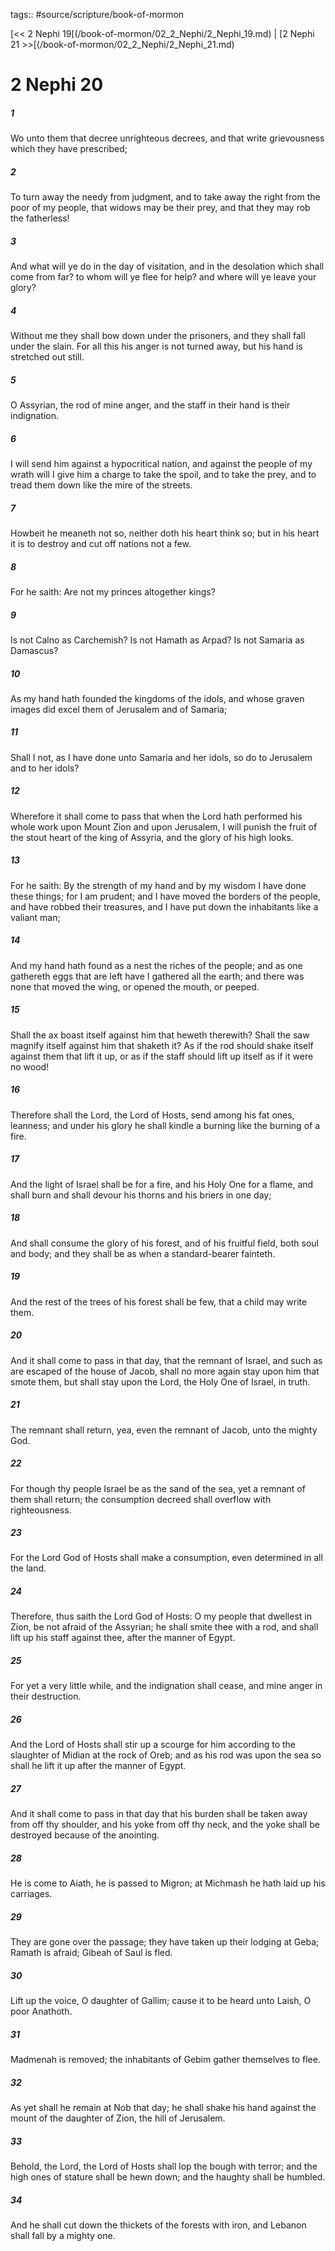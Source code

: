 tags:: #source/scripture/book-of-mormon

[<< 2 Nephi 19[(/book-of-mormon/02_2_Nephi/2_Nephi_19.md) | [2 Nephi 21 >>[(/book-of-mormon/02_2_Nephi/2_Nephi_21.md)

# 2 Nephi 20

##### 1

Wo unto them that decree unrighteous decrees, and that write grievousness which they have prescribed;

##### 2

To turn away the needy from judgment, and to take away the right from the poor of my people, that widows may be their prey, and that they may rob the fatherless!

##### 3

And what will ye do in the day of visitation, and in the desolation which shall come from far? to whom will ye flee for help? and where will ye leave your glory?

##### 4

Without me they shall bow down under the prisoners, and they shall fall under the slain. For all this his anger is not turned away, but his hand is stretched out still.

##### 5

O Assyrian, the rod of mine anger, and the staff in their hand is their indignation.

##### 6

I will send him against a hypocritical nation, and against the people of my wrath will I give him a charge to take the spoil, and to take the prey, and to tread them down like the mire of the streets.

##### 7

Howbeit he meaneth not so, neither doth his heart think so; but in his heart it is to destroy and cut off nations not a few.

##### 8

For he saith: Are not my princes altogether kings?

##### 9

Is not Calno as Carchemish? Is not Hamath as Arpad? Is not Samaria as Damascus?

##### 10

As my hand hath founded the kingdoms of the idols, and whose graven images did excel them of Jerusalem and of Samaria;

##### 11

Shall I not, as I have done unto Samaria and her idols, so do to Jerusalem and to her idols?

##### 12

Wherefore it shall come to pass that when the Lord hath performed his whole work upon Mount Zion and upon Jerusalem, I will punish the fruit of the stout heart of the king of Assyria, and the glory of his high looks.

##### 13

For he saith: By the strength of my hand and by my wisdom I have done these things; for I am prudent; and I have moved the borders of the people, and have robbed their treasures, and I have put down the inhabitants like a valiant man;

##### 14

And my hand hath found as a nest the riches of the people; and as one gathereth eggs that are left have I gathered all the earth; and there was none that moved the wing, or opened the mouth, or peeped.

##### 15

Shall the ax boast itself against him that heweth therewith? Shall the saw magnify itself against him that shaketh it? As if the rod should shake itself against them that lift it up, or as if the staff should lift up itself as if it were no wood!

##### 16

Therefore shall the Lord, the Lord of Hosts, send among his fat ones, leanness; and under his glory he shall kindle a burning like the burning of a fire.

##### 17

And the light of Israel shall be for a fire, and his Holy One for a flame, and shall burn and shall devour his thorns and his briers in one day;

##### 18

And shall consume the glory of his forest, and of his fruitful field, both soul and body; and they shall be as when a standard-bearer fainteth.

##### 19

And the rest of the trees of his forest shall be few, that a child may write them.

##### 20

And it shall come to pass in that day, that the remnant of Israel, and such as are escaped of the house of Jacob, shall no more again stay upon him that smote them, but shall stay upon the Lord, the Holy One of Israel, in truth.

##### 21

The remnant shall return, yea, even the remnant of Jacob, unto the mighty God.

##### 22

For though thy people Israel be as the sand of the sea, yet a remnant of them shall return; the consumption decreed shall overflow with righteousness.

##### 23

For the Lord God of Hosts shall make a consumption, even determined in all the land.

##### 24

Therefore, thus saith the Lord God of Hosts: O my people that dwellest in Zion, be not afraid of the Assyrian; he shall smite thee with a rod, and shall lift up his staff against thee, after the manner of Egypt.

##### 25

For yet a very little while, and the indignation shall cease, and mine anger in their destruction.

##### 26

And the Lord of Hosts shall stir up a scourge for him according to the slaughter of Midian at the rock of Oreb; and as his rod was upon the sea so shall he lift it up after the manner of Egypt.

##### 27

And it shall come to pass in that day that his burden shall be taken away from off thy shoulder, and his yoke from off thy neck, and the yoke shall be destroyed because of the anointing.

##### 28

He is come to Aiath, he is passed to Migron; at Michmash he hath laid up his carriages.

##### 29

They are gone over the passage; they have taken up their lodging at Geba; Ramath is afraid; Gibeah of Saul is fled.

##### 30

Lift up the voice, O daughter of Gallim; cause it to be heard unto Laish, O poor Anathoth.

##### 31

Madmenah is removed; the inhabitants of Gebim gather themselves to flee.

##### 32

As yet shall he remain at Nob that day; he shall shake his hand against the mount of the daughter of Zion, the hill of Jerusalem.

##### 33

Behold, the Lord, the Lord of Hosts shall lop the bough with terror; and the high ones of stature shall be hewn down; and the haughty shall be humbled.

##### 34

And he shall cut down the thickets of the forests with iron, and Lebanon shall fall by a mighty one.
